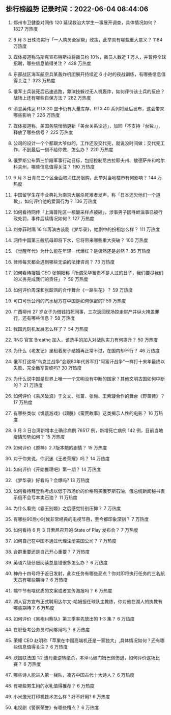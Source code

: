 
## 排行榜趋势 记录时间：2022-06-04 08:44:06
  
  1. 郑州市卫健委对网传 120 延误救治大学生一事展开调查，具体情况如何？ 1827 万热度
    
  2. 6 月 3 日珠海实行「一人购房全家帮」政策，此举具有哪些重大意义？ 1184 万热度
    
  3. 媒体报道称马斯克宣布特斯拉将裁员约 10%，裁员人数近 1 万人，并暂停全球招聘，哪些信息值得关注？ 438 万热度
    
  4. 东部战区海军航空兵某轰炸机团展开持续近 6 小时的夜战训练，有哪些信息值得关注？ 323 万热度
    
  5. 俄军士兵装死后迅速逃跑，靠演技躲过无人机轰炸，如何评价该士兵的反应？战场上还有哪些自保方法？ 282 万热度
    
  6. 消息英伟达 RTX 30 显卡仍有大量库存，RTX 40 系列将延后发布，这会带来哪些影响？ 226 万热度
    
  7. 媒体报道称，美国务院悄悄更新「美台关系论述」，加回「不支持『台独』」，释放了哪些信号？ 225 万热度
    
  8. 公司的设计一个个都跟大爷似的，工作还没交代完，就说没时间做；交代完工作，不到最后一刻不给你做，怎么办？ 220 万热度
    
  9. 俄罗斯公布第三阶段军事行动目标，包括控制尼古拉耶夫州、敖德萨州和哈尔科夫州，哪些信息值得关注？ 190 万热度
    
  10. 6 月 3 日青岛三个区全面取消住房限购，此举对当地楼市有何影响？ 144 万热度
    
  11. 中国留学生在毕业典礼为南京大屠杀死难者发声，称「日本还欠他们一个道歉」，如何评价他的爱国行为？ 136 万热度
    
  12. 如何看待网传「上海普陀区一核酸采样点被砸」，涉事男子因寻衅滋事已被行政处罚，事件后续情况如何？ 127 万热度
    
  13. 刘亦菲时隔 16 年再演古装剧《梦华录》，她剧中的扮相怎么样？ 111 万热度
    
  14. 网传中国第三艘航母即将下水，它将带来哪些重大突破？ 100 万热度
    
  15. 《觉醒年代》为什么能在年轻一代爆红？是偶然还是必然？ 85 万热度
    
  16. 律师每天都会遇到哪些无语的法律咨询？ 73 万热度
    
  17. 如何看待搜狐 CEO 张朝阳称「所谓荣华富贵不是人过的日子，我们要尽我们的义务完成我们的责任」？ 59 万热度
    
  18. 如何评价周深和张韶涵的合作舞台《一路生花》？ 59 万热度
    
  19. 可口可乐公司的汽水秘方在中国是如何保密的? 59 万热度
    
  20. 广西柳州 27 岁女子为借钱掐死同事，三次返回现场掠走财产并纵火掩盖罪行，还有哪些信息？ 58 万热度
    
  21. 我国光刻机发展怎么样了？ 54 万热度
    
  22. RNG 官宣 Breathe 加入，该选手的加入对战队实力有何提升？ 50 万热度
    
  23. 为什么《老友记》里租着房子结婚再正常不过，在国内却不行？ 46 万热度
    
  24. 俄军打这场“乌克兰战争”会跟80年代苏军打“阿富汗战争”一样打十来年最终以失败、完全撤军告终吗? 30 万热度
    
  25. 为什么说中国是世界上唯一一个文明没有中断的国家？其他文明古国如何中断的？ 21 万热度
    
  26. 如何评价《乘风破浪》于文文、张蔷、张俪、王紫璇合作的舞台《野蔷薇》？ 17 万热度
    
  27. 有哪些类似《饥饿游戏》《超脱》《蛮荒故事》这类揭示人性的电影？ 16 万热度
    
  28. 6 月 3 日台湾新增本土确诊病例 76517 例，新增死亡病例 142 例，目前当地疫情形势如何？ 15 万热度
    
  29. 如何评价《原神》2.7版本魈的剧情？ 15 万热度
    
  30. 对于你来说，你沉迷《王者荣耀》吗？ 14 万热度
    
  31. 如何评价《开始推理吧》第一期？ 14 万热度
    
  32. 《梦华录》好看吗？会爆吗? 13 万热度
    
  33. 如何看待拜登称考虑以低于市场价的价格购买俄罗斯石油，俄总统新闻秘书表示俄不会亏本卖石油？ 11 万热度
    
  34. 为什么看完《霸王别姬》之后感觉特别压抑？ 7 万热度
    
  35. 有哪些90后小时候非常经典的电视节目，至今都印象深刻？ 7 万热度
    
  36. 如何看待 6 月 3 日索尼召开的 State of Play 发布会？ 7 万热度
    
  37. 如何自己在中国不通过代理注册美国公司？ 7 万热度
    
  38. 合群重要还是自己开心重要？ 7 万热度
    
  39. 英语六级仔细阅读总是错很多怎么办？ 6 万热度
    
  40. 神舟十四号将于近日发射，此次任务有哪些亮点？你对即将执行任务的三名航天员有哪些期待？ 6 万热度
    
  41. 端午节有啥优质的文案或者宣传海报吗？ 6 万热度
    
  42. 湖人官方宣布正式聘用达尔文-哈姆担任球队主教练，你对他在湖人的执教有哪些期待？ 6 万热度
    
  43. 如何评价《黑袍纠察队》第三季率先放出的 1-3 集？ 6 万热度
    
  44. 在职备考公务员时间够用吗？ 6 万热度
    
  45. 荣耀 CEO 赵明称「苹果在中国高端机还是一家独大」,具体情况如何？还有哪些信息值得关注？ 6 万热度
    
  46. 欧国联法国 1:2 遭丹麦逆转绝杀，本泽马破门姆巴佩伤退，如何评价这场比赛？ 6 万热度
    
  47. 哪些诗人能进入第一梯队，凑齐中国古代十大诗人？ 6 万热度
    
  48. 有哪些男生用的水乳值得推荐？ 6 万热度
    
  49. 小米激光打印机技术怎么样？好不好用? 6 万热度
    
  50. 电视剧《警察荣誉》有哪些槽点？ 6 万热度
    